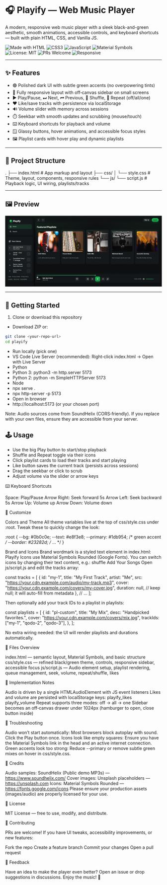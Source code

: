 # 🎧 Playify — Web Music Player

A modern, responsive web music player with a sleek black-and-green aesthetic, smooth animations, accessible controls, and keyboard shortcuts — built with plain HTML, CSS, and Vanilla JS.

![Made with HTML](https://img.shields.io/badge/HTML5-E44D26?logo=html5&logoColor=white)
![CSS3](https://img.shields.io/badge/CSS3-1572B6?logo=css3&logoColor=white)
![JavaScript](https://img.shields.io/badge/JavaScript-F7DF1E?logo=javascript&logoColor=black)
![Material Symbols](https://img.shields.io/badge/Material%20Symbols-1DB954?logo=google&logoColor=white&labelColor=0b0c0e)
![License: MIT](https://img.shields.io/badge/License-MIT-0b0c0e)
![PRs Welcome](https://img.shields.io/badge/PRs-welcome-brightgreen)
![Responsive](https://img.shields.io/badge/Responsive-Yes-1db954)

---

## ✨ Features

- 🟢 Polished dark UI with subtle green accents (no overpowering tints)
- 📱 Fully responsive layout with off‑canvas sidebar on small screens
- ▶️ Play/Pause, ⏭ Next, ⏮ Previous, 🔀 Shuffle, 🔁 Repeat (off/all/one)
- ❤️ Like/save tracks with persistence via localStorage
- 🔊 Volume slider with memory across sessions
- ⏱️ Seekbar with smooth updates and scrubbing (mouse/touch)
- ⌨️ Keyboard shortcuts for playback and volume
- 🪟 Glassy buttons, hover animations, and accessible focus styles
- 🖼️ Playlist cards with hover play and dynamic playlists

---

## 📂 Project Structure


. ├── index.html # App markup and layout ├── css/ │ └── style.css # Theme, layout, components, responsive rules └── js/ └── script.js # Playback logic, UI wiring, playlists/tracks


---
## 🖼️ Preview

  ![image](https://github.com/MdSaifAli063/Web-Music-Player/blob/22bdc9c10a8fdb83e0d89f7df1a07f8c7a7bc926/Screenshot%202025-09-19%20012537.png)

---
## 🚀 Getting Started

1) Clone or download this repository
- Download ZIP or:
```bash
git clone <your-repo-url>
cd playify
```
- Run locally (pick one)
- VS Code Live Server (recommended): Right‑click index.html → Open with Live Server
- Python
- Python 3: python3 -m http.server 5173
- Python 2: python -m SimpleHTTPServer 5173
- Node
- npx serve .
- npx http-server -p 5173
- Open in browser
- http://localhost:5173 (or your chosen port)
  
Note: Audio sources come from SoundHelix (CORS‑friendly). If you replace with your own files, ensure they are accessible from your server.

## 🕹️ Usage

- Use the big Play button to start/stop playback
- Shuffle and Repeat toggle via their icons
- Click playlist cards to load their tracks and start playing
- Like button saves the current track (persists across sessions)
- Drag the seekbar or click to scrub
- Adjust volume via the slider or arrow keys

⌨️ Keyboard Shortcuts

Space: Play/Pause
Arrow Right: Seek forward 5s
Arrow Left: Seek backward 5s
Arrow Up: Volume up
Arrow Down: Volume down

🎨 Customize

Colors and Theme
All theme variables live at the top of css/style.css under :root. Tweak these to quickly change the look:

:root {
  --bg: #0b0c0e;
  --text: #e8f3e8;
  --primary: #1db954; /* green accent */
  --border: #23282d;
  /* ... */
}


Brand and Icons
Brand wordmark is a styled text element in index.html: Playify
Icons use Material Symbols Rounded (Google Fonts). You can switch icons by changing their text content, e.g.: shuffle
Add Your Songs
Open js/script.js and edit the tracks array:

const tracks = [
  {
    id: "my-1",
    title: "My First Track",
    artist: "Me",
    src: "https://your.cdn.example.com/audio/my-track.mp3",
    cover: "https://your.cdn.example.com/covers/my-cover.jpg",
    duration: null, // keep null; it will auto-fill from metadata
  },
  // ...
];


Then optionally add your track IDs to a playlist in playlists:

const playlists = [
  {
    id: "pl-custom",
    title: "My Mix",
    desc: "Handpicked favorites.",
    cover: "https://your.cdn.example.com/covers/mix.jpg",
    trackIds: ["my-1", "qodo-2", "qodo-3"],
  },
];

No extra wiring needed: the UI will render playlists and durations automatically.

🧭 Files Overview

index.html — semantic layout, Material Symbols, and basic structure
css/style.css — refined black/green theme, controls, responsive sidebar, accessible focus
js/script.js — Audio element setup, playlist rendering, queue management, seek, volume, repeat/shuffle, likes

🧩 Implementation Notes

Audio is driven by a single HTMLAudioElement with JS event listeners
Likes and volume are persisted with localStorage keys:
playify_likes
playify_volume
Repeat supports three modes: off → all → one
Sidebar becomes an off‑canvas drawer under 1024px (hamburger to open, close button inside)

🧪 Troubleshooting

Audio won’t start automatically: Most browsers block autoplay with sound. Click the Play button once.
Icons look like empty squares: Ensure you have the Material Symbols link in the head and an active internet connection.
Green accents look too strong: Reduce --primary or remove subtle green mixes on hover in css/style.css.

📜 Credits

Audio samples: SoundHelix (Public demo MP3s) — https://www.soundhelix.com/
Cover images: Unsplash placeholders — https://unsplash.com
Icons: Material Symbols Rounded — https://fonts.google.com/icons
Please ensure your production assets (images/audio) are properly licensed for your use.

📄 License

MIT License — free to use, modify, and distribute.

🤝 Contributing

PRs are welcome! If you have UI tweaks, accessibility improvements, or new features:

Fork the repo
Create a feature branch
Commit your changes
Open a pull request

💬 Feedback

Have an idea to make the player even better? Open an issue or drop suggestions in discussions. Enjoy the music! 🎵

